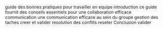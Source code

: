 guide des bonnes pratiques pour travailler en equipe
introduction 
ce guide fournit des conseils essentiels pour une collaboration efficace 
communication 
une communication efficace au sein du groupe
gestion des taches 
creer et valider
resolution des conflits
reseter
Conclusion
valider
